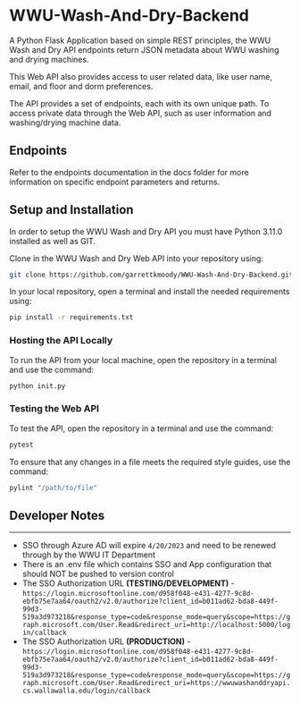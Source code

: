 # WWU-Wash-And-Dry-Backend

A Python Flask Application based on simple REST principles, the WWU Wash and Dry API endpoints return JSON metadata about WWU washing and drying machines.

This Web API also provides access to user related data, like user name, email, and floor and dorm preferences.

The API provides a set of endpoints, each with its own unique path. To access private data through the Web API, such as user information and washing/drying machine data.

## Endpoints

Refer to the endpoints documentation in the docs folder for more information on specific endpoint parameters and returns.


## Setup and Installation

In order to setup the WWU Wash and Dry API you must have Python 3.11.0 installed as well as GIT.

Clone in the WWU Wash and Dry Web API into your repository using:

```sh
git clone https://github.com/garrettkmoody/WWU-Wash-And-Dry-Backend.git
```

In your local repository, open a terminal and install the needed requirements using:

```sh
pip install -r requirements.txt
```

### Hosting the API Locally

To run the API from your local machine, open the repository in a terminal and use the command:

```sh
python init.py
```

### Testing the Web API

To test the API, open the repository in a terminal and use the command:

```sh
pytest
```

To ensure that any changes in a file meets the required style guides, use the command:

```sh
pylint "/path/to/file"
```

## Developer Notes

---

- SSO through Azure AD will expire `4/20/2023` and need to be renewed through by the WWU IT Department
- There is an .env file which contains SSO and App configuration that should NOT be pushed to version control
- The SSO Authorization URL **(TESTING/DEVELOPMENT)** - `https://login.microsoftonline.com/d958f048-e431-4277-9c8d-ebfb75e7aa64/oauth2/v2.0/authorize?client_id=b011ad62-bda8-449f-99d3-519a3d973218&response_type=code&response_mode=query&scope=https://graph.microsoft.com/User.Read&redirect_uri=http://localhost:5000/login/callback`
- The SSO Authorization URL **(PRODUCTION)** - `https://login.microsoftonline.com/d958f048-e431-4277-9c8d-ebfb75e7aa64/oauth2/v2.0/authorize?client_id=b011ad62-bda8-449f-99d3-519a3d973218&response_type=code&response_mode=query&scope=https://graph.microsoft.com/User.Read&redirect_uri=https://wwuwashanddryapi.cs.wallawalla.edu/login/callback`
